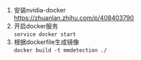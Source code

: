 1. 安装nvidia-docker  
https://zhuanlan.zhihu.com/p/408403790
2. 开启docker服务  
`service docker start`
3. 根据dockerfile生成镜像  
`docker build -t mmdetection ./`
